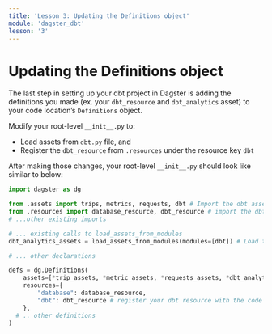 ```yaml
---
title: 'Lesson 3: Updating the Definitions object'
module: 'dagster_dbt'
lesson: '3'
---
```


# Updating the Definitions object

The last step in setting up your dbt project in Dagster is adding the definitions you made (ex. your `dbt_resource` and `dbt_analytics` asset) to your code location’s `Definitions` object.

Modify your root-level `__init__.py` to:

- Load assets from `dbt.py` file, and
- Register the `dbt_resource` from `.resources` under the resource key `dbt`

After making those changes, your root-level `__init__.py` should look like similar to below:

```python
import dagster as dg

from .assets import trips, metrics, requests, dbt # Import the dbt assets
from .resources import database_resource, dbt_resource # import the dbt resource
# ...other existing imports

# ... existing calls to load_assets_from_modules
dbt_analytics_assets = load_assets_from_modules(modules=[dbt]) # Load the assets from the file

# ... other declarations

defs = dg.Definitions(
    assets=[*trip_assets, *metric_assets, *requests_assets, *dbt_analytics_assets], # Add the dbt assets to your code location
    resources={
        "database": database_resource,
        "dbt": dbt_resource # register your dbt resource with the code location
    },
  # .. other definitions
)
```
